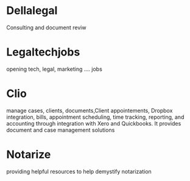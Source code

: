 # Dellalegal

Consulting and document reviw

# Legaltechjobs

opening tech, legal, marketing .... jobs

# Clio

manage cases, clients, documents,Client appointements, Dropbox integration, bills, appointment scheduling, time tracking, reporting, and accounting through integration with Xero and Quickbooks. It provides document and case management solutions

# Notarize

providing helpful resources to help demystify notarization

